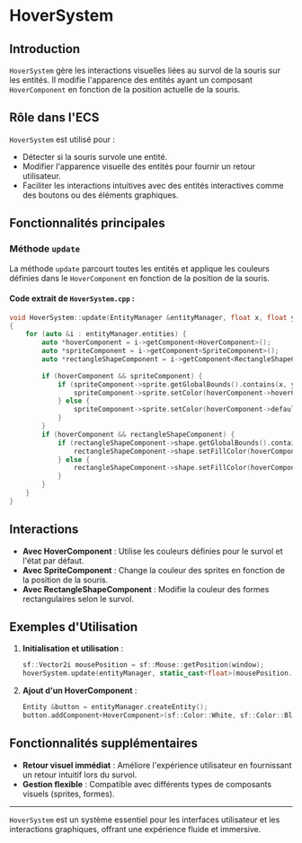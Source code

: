 # HoverSystem

## Introduction

`HoverSystem` gère les interactions visuelles liées au survol de la souris sur les entités. Il modifie l'apparence des entités ayant un composant `HoverComponent` en fonction de la position actuelle de la souris.

## Rôle dans l'ECS

`HoverSystem` est utilisé pour :

- Détecter si la souris survole une entité.
- Modifier l'apparence visuelle des entités pour fournir un retour utilisateur.
- Faciliter les interactions intuitives avec des entités interactives comme des boutons ou des éléments graphiques.

## Fonctionnalités principales

### Méthode `update`

La méthode `update` parcourt toutes les entités et applique les couleurs définies dans le `HoverComponent` en fonction de la position de la souris.

#### Code extrait de `HoverSystem.cpp` :

```cpp
void HoverSystem::update(EntityManager &entityManager, float x, float y)
{
    for (auto &i : entityManager.entities) {
        auto *hoverComponent = i->getComponent<HoverComponent>();
        auto *spriteComponent = i->getComponent<SpriteComponent>();
        auto *rectangleShapeComponent = i->getComponent<RectangleShapeComponent>();
        
        if (hoverComponent && spriteComponent) {
            if (spriteComponent->sprite.getGlobalBounds().contains(x, y)) {
                spriteComponent->sprite.setColor(hoverComponent->hoverColor);
            } else {
                spriteComponent->sprite.setColor(hoverComponent->defaultColor);
            }
        }
        if (hoverComponent && rectangleShapeComponent) {
            if (rectangleShapeComponent->shape.getGlobalBounds().contains(x, y)) {
                rectangleShapeComponent->shape.setFillColor(hoverComponent->hoverColor);
            } else {
                rectangleShapeComponent->shape.setFillColor(hoverComponent->defaultColor);
            }
        }
    }
}
```

## Interactions

- **Avec HoverComponent** : Utilise les couleurs définies pour le survol et l'état par défaut.
- **Avec SpriteComponent** : Change la couleur des sprites en fonction de la position de la souris.
- **Avec RectangleShapeComponent** : Modifie la couleur des formes rectangulaires selon le survol.

## Exemples d'Utilisation

1. **Initialisation et utilisation** :
   ```cpp
   sf::Vector2i mousePosition = sf::Mouse::getPosition(window);
   hoverSystem.update(entityManager, static_cast<float>(mousePosition.x), static_cast<float>(mousePosition.y));
   ```

2. **Ajout d'un HoverComponent** :
   ```cpp
   Entity &button = entityManager.createEntity();
   button.addComponent<HoverComponent>(sf::Color::White, sf::Color::Blue);
   ```

## Fonctionnalités supplémentaires

- **Retour visuel immédiat** : Améliore l'expérience utilisateur en fournissant un retour intuitif lors du survol.
- **Gestion flexible** : Compatible avec différents types de composants visuels (sprites, formes).

---

`HoverSystem` est un système essentiel pour les interfaces utilisateur et les interactions graphiques, offrant une expérience fluide et immersive.

